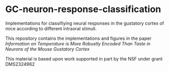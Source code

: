 # GC-neuron-response-classification
Implementations for classifiying neural responses in the gustatory cortex of mice according to different intraoral stimuli.

This repository contains the implementations and figures in the paper _Information on Temperature is More Robustly Encoded Than Taste in Neurons of the Mouse Gustatory Cortex_

This material is based upon work supported in part by the NSF under grant DMS2324962
